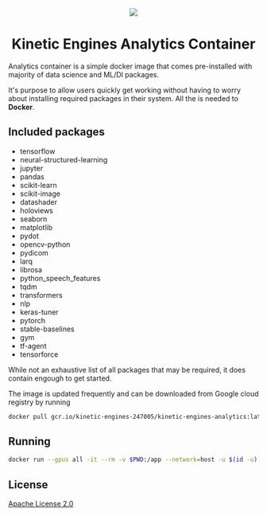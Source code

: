 <div align="center">
  <img src="https://kineticengines.co.ke/assets/images/logo-dark.png">
  <h1>Kinetic Engines Analytics Container</h1>
</div>


Analytics container is a simple docker image that comes pre-installed with majority of data science and 
ML/Dl packages. 

It's purpose to allow users quickly get working without having to worry about installing required packages in 
their system. All the is needed to **Docker**.

## Included packages

- tensorflow
- neural-structured-learning
- jupyter
- pandas
- scikit-learn
- scikit-image
- datashader
- holoviews
- seaborn
- matplotlib
- pydot
- opencv-python
- pydicom
- larq
- librosa
- python_speech_features
- tqdm
- transformers
- nlp
- keras-tuner
- pytorch
- stable-baselines
- gym
- tf-agent
- tensorforce


While not an exhaustive list of all packages that may be required, it does contain engough to get started. 

The image is updated frequently and can be downloaded from Google cloud registry by running

```sh
docker pull gcr.io/kinetic-engines-247005/kinetic-engines-analytics:latest 
```

## Running


```sh
docker run --gpus all -it --rm -v $PWD:/app --network=host -u $(id -u):$(id -g) gcr.io/kinetic-engines-247005/kinetic-engines-analytics
```

## License

[Apache License 2.0](LICENSE)